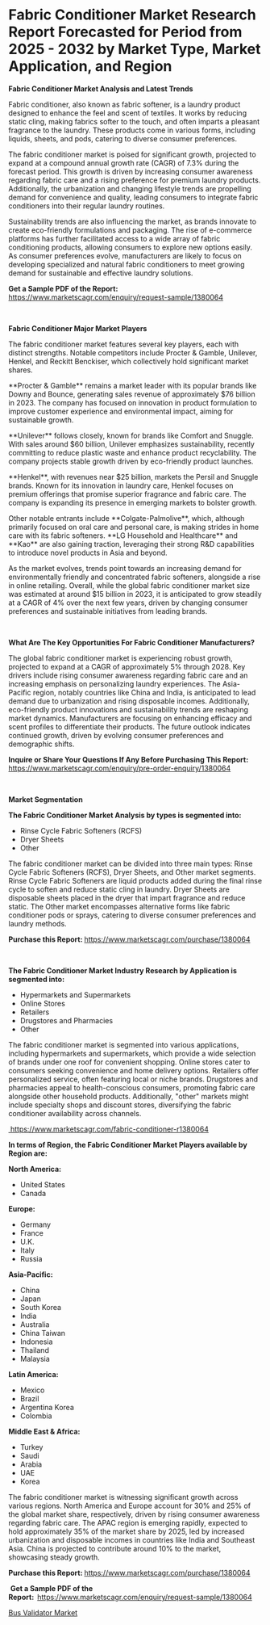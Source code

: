 <p><h1>Fabric Conditioner Market Research Report Forecasted for Period from 2025 -  2032 by Market Type, Market Application, and Region</h1></p><p><strong>Fabric Conditioner Market Analysis and Latest Trends</strong></p>
<p><p>Fabric conditioner, also known as fabric softener, is a laundry product designed to enhance the feel and scent of textiles. It works by reducing static cling, making fabrics softer to the touch, and often imparts a pleasant fragrance to the laundry. These products come in various forms, including liquids, sheets, and pods, catering to diverse consumer preferences.</p><p>The fabric conditioner market is poised for significant growth, projected to expand at a compound annual growth rate (CAGR) of 7.3% during the forecast period. This growth is driven by increasing consumer awareness regarding fabric care and a rising preference for premium laundry products. Additionally, the urbanization and changing lifestyle trends are propelling demand for convenience and quality, leading consumers to integrate fabric conditioners into their regular laundry routines.</p><p>Sustainability trends are also influencing the market, as brands innovate to create eco-friendly formulations and packaging. The rise of e-commerce platforms has further facilitated access to a wide array of fabric conditioning products, allowing consumers to explore new options easily. As consumer preferences evolve, manufacturers are likely to focus on developing specialized and natural fabric conditioners to meet growing demand for sustainable and effective laundry solutions.</p></p>
<p><strong>Get a Sample PDF of the Report:&nbsp;</strong> <a href="https://www.marketscagr.com/enquiry/request-sample/1380064?utm_campaign=2241&utm_medium=2&utm_source=Github&utm_content=ia&utm_term=09022025&utm_id=fabric-conditioner">https://www.marketscagr.com/enquiry/request-sample/1380064</a></p>
<p>&nbsp;</p>
<p><strong>Fabric Conditioner Major Market Players</strong></p>
<p><p>The fabric conditioner market features several key players, each with distinct strengths. Notable competitors include Procter & Gamble, Unilever, Henkel, and Reckitt Benckiser, which collectively hold significant market shares.</p><p>**Procter & Gamble** remains a market leader with its popular brands like Downy and Bounce, generating sales revenue of approximately $76 billion in 2023. The company has focused on innovation in product formulation to improve customer experience and environmental impact, aiming for sustainable growth.</p><p>**Unilever** follows closely, known for brands like Comfort and Snuggle. With sales around $60 billion, Unilever emphasizes sustainability, recently committing to reduce plastic waste and enhance product recyclability. The company projects stable growth driven by eco-friendly product launches.</p><p>**Henkel**, with revenues near $25 billion, markets the Persil and Snuggle brands. Known for its innovation in laundry care, Henkel focuses on premium offerings that promise superior fragrance and fabric care. The company is expanding its presence in emerging markets to bolster growth.</p><p>Other notable entrants include **Colgate-Palmolive**, which, although primarily focused on oral care and personal care, is making strides in home care with its fabric softeners. **LG Household and Healthcare** and **Kao** are also gaining traction, leveraging their strong R&D capabilities to introduce novel products in Asia and beyond.</p><p>As the market evolves, trends point towards an increasing demand for environmentally friendly and concentrated fabric softeners, alongside a rise in online retailing. Overall, while the global fabric conditioner market size was estimated at around $15 billion in 2023, it is anticipated to grow steadily at a CAGR of 4% over the next few years, driven by changing consumer preferences and sustainable initiatives from leading brands.</p></p>
<p>&nbsp;</p>
<p><strong>What Are The Key Opportunities For Fabric Conditioner Manufacturers?</strong></p>
<p><p>The global fabric conditioner market is experiencing robust growth, projected to expand at a CAGR of approximately 5% through 2028. Key drivers include rising consumer awareness regarding fabric care and an increasing emphasis on personalizing laundry experiences. The Asia-Pacific region, notably countries like China and India, is anticipated to lead demand due to urbanization and rising disposable incomes. Additionally, eco-friendly product innovations and sustainability trends are reshaping market dynamics. Manufacturers are focusing on enhancing efficacy and scent profiles to differentiate their products. The future outlook indicates continued growth, driven by evolving consumer preferences and demographic shifts.</p></p>
<p><strong>Inquire or Share Your Questions If Any Before Purchasing This Report:</strong> <a href="https://www.marketscagr.com/enquiry/pre-order-enquiry/1380064?utm_campaign=2241&utm_medium=2&utm_source=Github&utm_content=ia&utm_term=09022025&utm_id=fabric-conditioner">https://www.marketscagr.com/enquiry/pre-order-enquiry/1380064</a></p>
<p>&nbsp;</p>
<p><strong>Market Segmentation</strong></p>
<p><strong>The Fabric Conditioner Market Analysis by types is segmented into:</strong></p>
<p><ul><li>Rinse Cycle Fabric Softeners (RCFS)</li><li>Dryer Sheets</li><li>Other</li></ul></p>
<p><p>The fabric conditioner market can be divided into three main types: Rinse Cycle Fabric Softeners (RCFS), Dryer Sheets, and Other market segments. Rinse Cycle Fabric Softeners are liquid products added during the final rinse cycle to soften and reduce static cling in laundry. Dryer Sheets are disposable sheets placed in the dryer that impart fragrance and reduce static. The Other market encompasses alternative forms like fabric conditioner pods or sprays, catering to diverse consumer preferences and laundry methods.</p></p>
<p><strong>Purchase this Report:&nbsp;</strong><a href="https://www.marketscagr.com/purchase/1380064?utm_campaign=2241&utm_medium=2&utm_source=Github&utm_content=ia&utm_term=09022025&utm_id=fabric-conditioner">https://www.marketscagr.com/purchase/1380064</a></p>
<p>&nbsp;</p>
<p><strong>The Fabric Conditioner Market Industry Research by Application is segmented into:</strong></p>
<p><ul><li>Hypermarkets and Supermarkets</li><li>Online Stores</li><li>Retailers</li><li>Drugstores and Pharmacies</li><li>Other</li></ul></p>
<p><p>The fabric conditioner market is segmented into various applications, including hypermarkets and supermarkets, which provide a wide selection of brands under one roof for convenient shopping. Online stores cater to consumers seeking convenience and home delivery options. Retailers offer personalized service, often featuring local or niche brands. Drugstores and pharmacies appeal to health-conscious consumers, promoting fabric care alongside other household products. Additionally, "other" markets might include specialty shops and discount stores, diversifying the fabric conditioner availability across channels.</p></p>
<p><a href="https://www.marketscagr.com/fabric-conditioner-r1380064?utm_campaign=2241&utm_medium=2&utm_source=Github&utm_content=ia&utm_term=09022025&utm_id=fabric-conditioner">&nbsp;https://www.marketscagr.com/fabric-conditioner-r1380064</a></p>
<p><strong>In terms of Region, the Fabric Conditioner Market Players available by Region are:</strong></p>
<p>
    <p> <strong> North America: </strong>
        <ul>
            <li>United States</li>
            <li>Canada</li>
        </ul>
        </p> 
    <p> <strong> Europe: </strong>
        <ul>
            <li>Germany</li>
            <li>France</li>
            <li>U.K.</li>
            <li>Italy</li>
            <li>Russia</li>
        </ul>
        </p> 
    <p> <strong> Asia-Pacific: </strong>
        <ul>
            <li>China</li>
            <li>Japan</li>
            <li>South Korea</li>
            <li>India</li>
            <li>Australia</li>
            <li>China Taiwan</li>
            <li>Indonesia</li>
            <li>Thailand</li>
            <li>Malaysia</li>
        </ul>
        </p> 
    <p> <strong> Latin America: </strong>
        <ul>
            <li>Mexico</li>
            <li>Brazil</li>
            <li>Argentina Korea</li>
            <li>Colombia</li>
        </ul>
        </p> 
    <p> <strong> Middle East & Africa: </strong>
        <ul>
            <li>Turkey</li>
            <li>Saudi</li>
            <li>Arabia</li>
            <li>UAE</li>
            <li>Korea</li>
        </ul>
    </p>
    </p>
<p><p>The fabric conditioner market is witnessing significant growth across various regions. North America and Europe account for 30% and 25% of the global market share, respectively, driven by rising consumer awareness regarding fabric care. The APAC region is emerging rapidly, expected to hold approximately 35% of the market share by 2025, led by increased urbanization and disposable incomes in countries like India and Southeast Asia. China is projected to contribute around 10% to the market, showcasing steady growth.</p></p>
<p><strong>Purchase this Report: </strong><a href="https://www.marketscagr.com/purchase/1380064?utm_campaign=2241&utm_medium=2&utm_source=Github&utm_content=ia&utm_term=09022025&utm_id=fabric-conditioner">https://www.marketscagr.com/purchase/1380064</a></p>
<p>&nbsp;<strong>Get a Sample PDF of the Report:&nbsp;&nbsp;</strong><a href="https://www.marketscagr.com/enquiry/request-sample/1380064?utm_campaign=2241&utm_medium=2&utm_source=Github&utm_content=ia&utm_term=09022025&utm_id=fabric-conditioner">https://www.marketscagr.com/enquiry/request-sample/1380064</a></p>
<p><strong></strong></p>
<p><p><a href="https://github.com/princessbartram3/Market-Research-Report-List-1/blob/main/bus-validator-market.md?utm_campaign=2241&utm_medium=2&utm_source=Github&utm_content=ia&utm_term=09022025&utm_id=fabric-conditioner">Bus Validator Market</a></p></p>